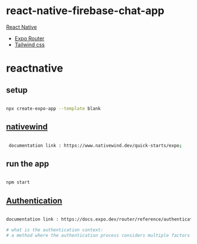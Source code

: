 # react-native-firebase-chat-app
 [React Native](#reactnative)
- [Expo Router](#reactnative)
- [Tailwind css](#nativewind)

# reactnative

## setup 

```bash

npx create-expo-app --template blank

```

 ## [nativewind](https://www.nativewind.dev/quick-starts/expo)

```bash

 documentation link : https://www.nativewind.dev/quick-starts/expo;

```

## run the app

```bash

npm start

```


## [Authentication](https://docs.expo.dev/router/reference/authentication/)

```bash

documentation link : https://docs.expo.dev/router/reference/authentication/;

# what is the authentication context:
# a method where the authentication process considers multiple factors or contexts. These can include the user's location, device type, time of access, and more

```